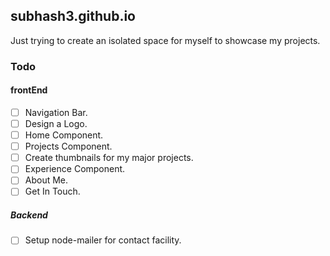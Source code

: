 ## subhash3.github.io

Just trying to create an isolated space for myself to showcase my projects.
### Todo
#### frontEnd
- [ ] Navigation Bar.
- [ ] Design a Logo.
- [ ] Home Component.
- [ ] Projects Component.
- [ ] Create thumbnails for my major projects.
- [ ] Experience Component.
- [ ] About Me.
- [ ] Get In Touch.

##### Backend
- [ ] Setup node-mailer for contact facility.